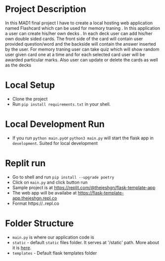 # Project Description
In this MAD1 final project I have to create a local hosting web application named Flashcard which
can be used for memory traning . In this application a user can create his/her own decks . In each
deck user can add his/her own double sided cards. The front side of the card will contain user
provided question/word and the backside will contain the answer inserted by the user. For
memory traning user can take quiz which will show random user given card one at a time and for
each selected card user will be awarded particular marks. Also user can update or delete the
cards as well as the decks
# Local Setup
- Clone the project
- Run `pip install requirements.txt` in your shell.

# Local Development Run
- If you run `python main.py`or  `python3 main.py` will start the flask app in `development`. Suited for local development

# Replit run
- Go to shell and run
    `pip install --upgrade poetry`
- Click on `main.py` and click button run
- Sample project is at https://replit.com/@thejeshgn/flask-template-app
- The web app will be availabe at https://flask-template-app.thejeshgn.repl.co
- Format https://<replname>.<username>.repl.co

# Folder Structure
- `main.py` is where our application code is
- `static` - default `static` files folder. It serves at '/static' path. More about it is [here](https://flask.palletsprojects.com/en/2.0.x/tutorial/static/).
- `templates` - Default flask templates folder

